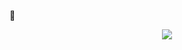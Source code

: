 ᲼<p align="center">![](https://komarev.com/ghpvc/?username=pwnhalo&abbreviated=true&style=flat-square&label=hello=true&color=d0cea8)</p>

